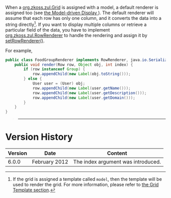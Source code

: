 When a [org.zkoss.zul.Grid](https://www.zkoss.org/javadoc/latest/zk/org/zkoss/zul/Grid.html) is assigned with a model, a
default renderer is assigned too (see [the Model-driven Display ]({{site.baseurl}}/zk_dev_ref/mvc/model/list_model#Model-driven_Display)).
The default renderer will assume that each row has only one column, and
it converts the data into a string directly[^1]. If you want to display
multiple columns or retrieve a particular field of the data, you have to
implement [org.zkoss.zul.RowRenderer](https://www.zkoss.org/javadoc/latest/zk/org/zkoss/zul/RowRenderer.html)
to handle the rendering and assign it by
[setRowRenderer()](https://www.zkoss.org/javadoc/latest/zk/org/zkoss/zul/Grid.html#setRowRenderer-org.zkoss.zul.RowRenderer-).

For example,

```java
public class FoodGroupRenderer implements RowRenderer, java.io.Serializable {
    public void render(Row row, Object obj, int index) {
        if (row instanceof Group) {
            row.appendChild(new Label(obj.toString()));
        } else {
            User user = (User) obj;
            row.appendChild(new Label(user.getName()));
            row.appendChild(new Label(user.getDescription()));
            row.appendChild(new Label(user.getDomain()));
        }
    }
}
```

> ------------------------------------------------------------------------
>
> <references/>

# Version History

| Version | Date          | Content                            |
|---------|---------------|------------------------------------|
| 6.0.0   | February 2012 | The index argument was introduced. |

[^1]: If the grid is assigned a template called `model`, then the
    template will be used to render the grid. For more information,
    please refer to [the Grid Template section]({{site.baseurl}}/zk_dev_ref/mvc/view/template/grid_template).
